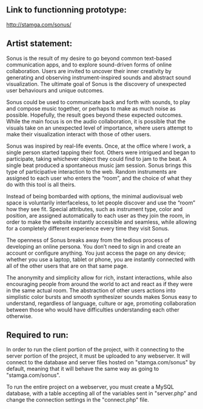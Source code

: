 ## Link to functionning prototype:

http://stamga.com/sonus/

## Artist statement:

Sonus is the result of my desire to go beyond common text-based communication apps, and to explore sound-driven forms of online collaboration. Users are invited to uncover their inner creativity by generating and observing instrument-inspired sounds and abstract sound visualization. The ultimate goal of Sonus is the discovery of unexpected user behaviours and unique outcomes.
 
Sonus could be used to communicate back and forth with sounds, to play and compose music together, or perhaps to make as much noise as possible. Hopefully, the result goes beyond these expected outcomes. While the main focus is on the audio collaboration, it is possible that the visuals take on an unexpected level of importance, where users attempt to make their visualization interact with those of other users.

Sonus was inspired by real-life events. Once, at the office where I work, a single person started tapping their foot. Others were intrigued and began to participate, taking whichever object they could find to jam to the beat. A single beat produced a spontaneous music jam session. Sonus brings this type of participative interaction to the web. Random instruments are assigned to each user who enters the “room”, and the choice of what they do with this tool is all theirs.

Instead of being bombarded with options, the minimal audiovisual web space is voluntarily interfaceless, to let people discover and use the “room” how they see fit. Special attributes, such as instrument type, color and position, are assigned automatically to each user as they join the room, in order to make the website instantly accessible and seamless, while allowing for a completely different experience every time they visit Sonus.

The openness of Sonus breaks away from the tedious process of developing an online persona. You don’t need to sign in and create an account or configure anything. You just access the page on any device; whether you use a laptop, tablet or phone, you are instantly connected with all of the other users that are on that same page.

The anonymity and simplicity allow for rich, instant interactions, while also encouraging people from around the world to act and react as if they were in the same actual room. The abstraction of other users actions into simplistic color bursts and smooth synthesizer sounds makes Sonus easy to understand, regardless of language, culture or age, promoting collaboration between those who would have difficulties understanding each other otherwise.

## Required to run:

In order to run the client portion of the project, with it connecting to the server portion of the project, it must be uploaded to any webserver. It will connect to the database and server files hosted on "stamga.com/sonus" by default, meaning that it will behave the same way as going to "stamga.com/sonus".

To run the entire project on a webserver, you must create a MySQL database, with a table accepting all of the variables sent in "server.php" and change the connection settings in the "connect.php" file.